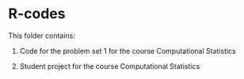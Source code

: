 # R-codes

This folder contains:

1. Code for the problem set 1 for the course Computational Statistics

2. Student project for the course Computational Statistics
